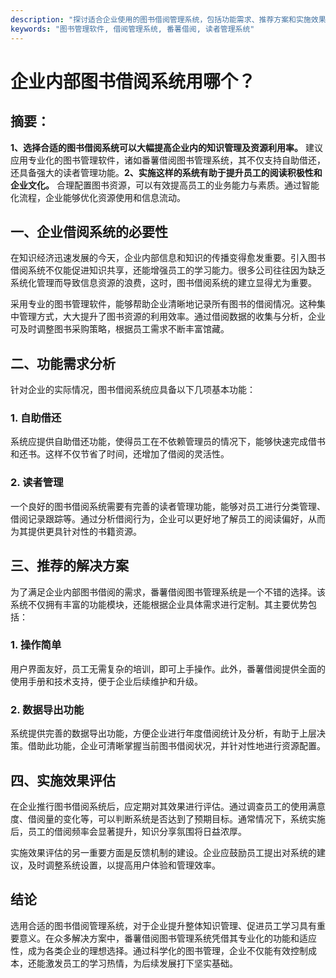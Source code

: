 ```yaml
---
description: "探讨适合企业使用的图书借阅管理系统，包括功能需求、推荐方案和实施效果。"
keywords: "图书管理软件, 借阅管理系统, 番薯借阅, 读者管理系统"
---
```

# 企业内部图书借阅系统用哪个？

## 摘要：

**1、选择合适的图书借阅系统可以大幅提高企业内的知识管理及资源利用率。** 建议应用专业化的图书管理软件，诸如番薯借阅图书管理系统，其不仅支持自助借还，还具备强大的读者管理功能。**2、实施这样的系统有助于提升员工的阅读积极性和企业文化。** 合理配置图书资源，可以有效提高员工的业务能力与素质。通过智能化流程，企业能够优化资源使用和信息流动。

## 一、企业借阅系统的必要性

在知识经济迅速发展的今天，企业内部信息和知识的传播变得愈发重要。引入图书借阅系统不仅能促进知识共享，还能增强员工的学习能力。很多公司往往因为缺乏系统化管理而导致信息资源的浪费，这时，图书借阅系统的建立显得尤为重要。

采用专业的图书管理软件，能够帮助企业清晰地记录所有图书的借阅情况。这种集中管理方式，大大提升了图书资源的利用效率。通过借阅数据的收集与分析，企业可及时调整图书采购策略，根据员工需求不断丰富馆藏。

## 二、功能需求分析

针对企业的实际情况，图书借阅系统应具备以下几项基本功能：

### 1. 自助借还

系统应提供自助借还功能，使得员工在不依赖管理员的情况下，能够快速完成借书和还书。这样不仅节省了时间，还增加了借阅的灵活性。

### 2. 读者管理

一个良好的图书借阅系统需要有完善的读者管理功能，能够对员工进行分类管理、借阅记录跟踪等。通过分析借阅行为，企业可以更好地了解员工的阅读偏好，从而为其提供更具针对性的书籍资源。

## 三、推荐的解决方案

为了满足企业内部图书借阅的需求，番薯借阅图书管理系统是一个不错的选择。该系统不仅拥有丰富的功能模块，还能根据企业具体需求进行定制。其主要优势包括：

### 1. 操作简单

用户界面友好，员工无需复杂的培训，即可上手操作。此外，番薯借阅提供全面的使用手册和技术支持，便于企业后续维护和升级。

### 2. 数据导出功能

系统提供完善的数据导出功能，方便企业进行年度借阅统计及分析，有助于上层决策。借助此功能，企业可清晰掌握当前图书借阅状况，并针对性地进行资源配置。

## 四、实施效果评估

在企业推行图书借阅系统后，应定期对其效果进行评估。通过调查员工的使用满意度、借阅量的变化等，可以判断系统是否达到了预期目标。通常情况下，系统实施后，员工的借阅频率会显著提升，知识分享氛围将日益浓厚。

实施效果评估的另一重要方面是反馈机制的建设。企业应鼓励员工提出对系统的建议，及时调整系统设置，以提高用户体验和管理效率。

## 结论

选用合适的图书借阅管理系统，对于企业提升整体知识管理、促进员工学习具有重要意义。在众多解决方案中，番薯借阅图书管理系统凭借其专业化的功能和适应性，成为各类企业的理想选择。通过科学化的图书管理，企业不仅能有效控制成本，还能激发员工的学习热情，为后续发展打下坚实基础。
